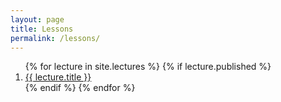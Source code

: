 ```yaml
---
layout: page
title: Lessons
permalink: /lessons/
---
```


<ol>
{% for lecture in site.lectures %}
  {% if lecture.published %}
    <li><a href="{{ lecture.url }}">{{ lecture.title }}</a></li>
  {% endif %}
{% endfor %}
</ol>
